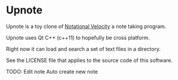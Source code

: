 Upnote
======

Upnote is a toy clone of [Notational Velocity][1] a note taking program.

Upnote uses Qt C++ (c++11) to hopefully be cross platform.

Right now it can load and search a set of text files in a directory.

See the LICENSE file that applies to the source code of this software.

[1]: http://notational.net/

TODO:
Edit note
Auto create new note

